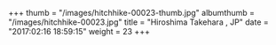 +++
thumb = "/images/hitchhike-00023-thumb.jpg"
albumthumb = "/images/hitchhike-00023.jpg"
title = "Hiroshima Takehara , JP"
date = "2017:02:16 18:59:15"
weight = 23
+++
